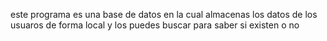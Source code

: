 este programa es una base de datos en la cual almacenas los datos de los usuaros de forma local y los puedes buscar para saber si existen o no